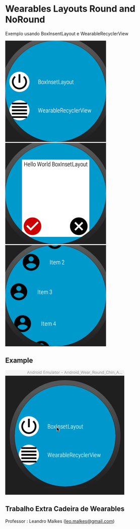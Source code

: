 # Wearables Layouts Round and NoRound

Exemplo usando BoxInsentLayout e WearableRecyclerView 

![](screenshots/Screenshot_1508815008.png)
![](screenshots/Screenshot_1508815012.png)
![](screenshots/Screenshot_1508815020.png)


Example
--------

![](screenshots/layouts.gif)


Trabalho Extra Cadeira de Wearables
--------
Professor : Leandro Malkes (leo.malkes@gmail.com)
